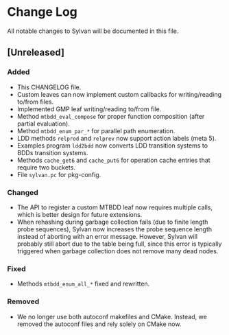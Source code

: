 # Change Log
All notable changes to Sylvan will be documented in this file.

## [Unreleased]
### Added
- This CHANGELOG file.
- Custom leaves can now implement custom callbacks for writing/reading to/from files.
- Implemented GMP leaf writing/reading to/from file.
- Method `mtbdd_eval_compose` for proper function composition (after partial evaluation).
- Method `mtbdd_enum_par_*` for parallel path enumeration.
- LDD methods `relprod` and `relprev` now support action labels (meta 5).
- Examples program `ldd2bdd` now converts LDD transition systems to BDDs transition systems.
- Methods `cache_get6` and `cache_put6` for operation cache entries that require two buckets.
- File `sylvan.pc` for pkg-config.

### Changed
- The API to register a custom MTBDD leaf now requires multiple calls, which is better design for future extensions.
- When rehashing during garbage collection fails (due to finite length probe sequences), Sylvan now increases the probe sequence length instead of aborting with an error message. However, Sylvan will probably still abort due to the table being full, since this error is typically triggered when garbage collection does not remove many dead nodes.

### Fixed
- Methods `mtbdd_enum_all_*` fixed and rewritten.

### Removed
- We no longer use both autoconf makefiles and CMake. Instead, we removed the autoconf files and rely solely on CMake now.
